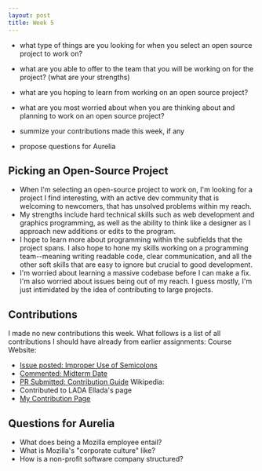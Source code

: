 ```yaml
---
layout: post
title: Week 5
---
```


  - what type of things are you looking for when you select an open source  project to work on?

  - what are you able to offer to the team that you will be working on for the project? (what are your strengths)

  - what are you hoping to learn from working on an open source project?

  - what are you most worried about when you are thinking about and planning  to work on an open source project? 

- summize your contributions made this week, if any

- propose questions for Aurelia 

## Picking an Open-Source Project
* When I'm selecting an open-source project to work on, I'm looking for a project I find interesting, with an active dev community that is
welcoming to newcomers, that has unsolved problems within my reach.
* My strengths include hard technical skills such as web development and graphics programming, as well as the ability to think like a 
designer as I approach new additions or edits to the program.
* I hope to learn more about programming within the subfields that the project spans.  I also hope to hone my skills working on a 
programming team--meaning writing readable code, clear communication, and all the other soft skills that are easy to ignore but crucial
to good development.
* I'm worried about learning a massive codebase before I can make a fix.  I'm also worried about issues being out of my reach.  I guess
mostly, I'm just intimidated by the idea of contributing to large projects.

## Contributions
I made no new contributions this week.  What follows is a list of all contributions I should have already from earlier assignments:
Course Website: 
* [Issue posted: Improper Use of Semicolons](https://github.com/joannakl/cs480_s18/issues/39)
* [Commented: Midterm Date](https://github.com/joannakl/cs480_s18/issues/38)
* [PR Submitted: Contribution Guide](https://github.com/joannakl/cs480_s18/pull/83)
Wikipedia:
* Contributed to LADA Ellada's page
* [My Contribution Page](https://en.wikipedia.org/wiki/Special:Contributions/BaronMarquis)

## Questions for Aurelia
* What does being a Mozilla employee entail?
* What is Mozilla's "corporate culture" like?
* How is a non-profit software company structured?


